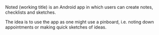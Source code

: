 Noted (working title) is an Android app in which users can create notes, checklists and sketches.

The idea is to use the app as one might use a pinboard, i.e. noting down appointments or making quick sketches of ideas.